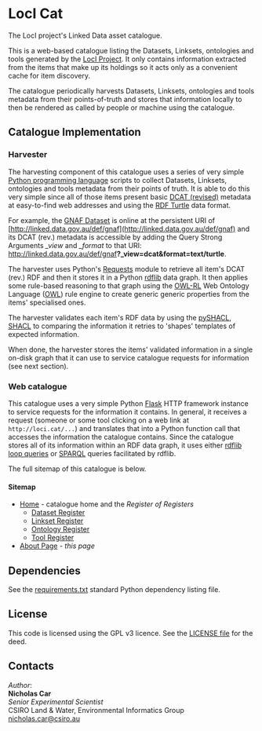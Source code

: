 # LocI Cat
The LocI project's Linked Data asset catalogue.

This is a web-based catalogue listing the Datasets, Linksets, ontologies and tools generated by the [LocI Project](http://loci.cat). It only contains information extracted from the items that make up its holdings so it acts only as a convenient cache for item discovery.

The catalogue periodically harvests Datasets, Linksets, ontologies and tools metadata from their points-of-truth and stores that information locally to then be rendered as called by people or machine using the catalogue.


## Catalogue Implementation
### Harvester
The harvesting component of this catalogue uses a series of very simple [Python programming language](https://www.python.org/) scripts to collect Datasets, Linksets, ontologies and tools metadata from their points of truth. It is able to do this very simple since all of those items present basic [DCAT (revised)](https://www.w3.org/TR/vocab-dcat-2/) metadata at easy-to-find web addresses and using the [RDF Turtle](https://www.w3.org/TR/turtle/) data format. 

For example, the [GNAF Dataset](http://linked.data.gov.au/dataset/gnaf) is online at the persistent URI of [http://linked.data.gov.au/def/gnaf](http://linked.data.gov.au/def/gnaf) and its DCAT (rev.) metadata is accessible by adding the Query Strong Arguments *_view* and *_format* to that URI: <a href="http://linked.data.gov.au/def/gnaf?_view=dcat&format=text/turtle">http://linked.data.gov.au/def/gnaf<strong>?_view=dcat&format=text/turtle</strong></a>.

The harvester uses Python's [Requests](http://docs.python-requests.org/en/master/) module to retrieve all item's DCAT (rev.) RDF and then it stores it in a Python [rdflib](https://rdflib.readthedocs.io/en/latest/) data graph. It then applies some rule-based reasoning to that graph using the [OWL-RL](https://owl-rl.readthedocs.io/en/latest/) Web Ontology Language ([OWL](https://www.w3.org/2001/sw/wiki/OWL)) rule engine to create generic generic properties from the items' specialised ones.

The harvester validates each item's RDF data by using the [pySHACL](https://pypi.org/project/pyshacl/), [SHACL](https://www.w3.org/TR/shacl/) to comparing the information it retries to 'shapes' templates of expected information.  

When done, the harvester stores the items' validated information in a single on-disk graph that it can use to service catalogue requests for information (see next section).

### Web catalogue
This catalogue uses a very simple Python [Flask](http://flask.pocoo.org/) HTTP framework instance to service requests for the information it contains. In general, it receives a request (someone or some tool clicking on a web link at `http://loci.cat/...`) and translates that into a Python function call that accesses the information the catalogue contains. Since the catalogue stores all of its information within an RDF data graph, it uses either [rdflib loop queries](https://rdflib.readthedocs.io/en/stable/intro_to_graphs.html) or [SPARQL](https://www.w3.org/TR/sparql11-query/) queries facilitated by rdflib.

The full sitemap of this catalogue is below.

#### Sitemap
* [Home](http://loci.cat) - catalogue home and the *Register of Registers*
    * [Dataset Register](http://loci.cat/dataset/)
    * [Linkset Register](http://loci.cat/linkset/)
    * [Ontology Register](http://loci.cat/def/)
    * [Tool Register](http://loci.cat/tool/)
* [About Page](http://loci.cat/about) - *this page*


## Dependencies
See the [requirements.txt](https://github.com/CSIRO-enviro-informatics/loci.cat/blob/master/requirements.txt) standard Python dependency listing file.


## License
This code is licensed using the GPL v3 licence. See the [LICENSE file](LICENSE) for the deed.


## Contacts
*Author*:<br />
**Nicholas Car**<br />
*Senior Experimental Scientist*<br />
CSIRO Land & Water, Environmental Informatics Group<br />
<nicholas.car@csiro.au>
 